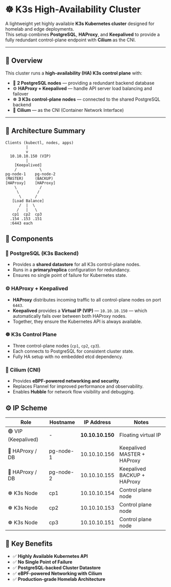# ☸️ K3s High-Availability Cluster

A lightweight yet highly available **K3s Kubernetes cluster** designed for homelab and edge deployments.  
This setup combines **PostgreSQL**, **HAProxy**, and **Keepalived** to provide a fully redundant control-plane endpoint with **Cilium** as the CNI.

---

## 🚀 Overview

This cluster runs a **high-availability (HA) K3s control plane** with:

- 🐘 **2 PostgreSQL nodes** — providing a redundant backend database  
- ⚙️ **HAProxy + Keepalived** — handle API server load balancing and failover  
- ☸️ **3 K3s control-plane nodes** — connected to the shared PostgreSQL backend  
- 🧬 **Cilium** — as the CNI (Container Network Interface)

---

## 🎯 Architecture Summary

```text
Clients (kubectl, nodes, apps)
         |
         v
  10.10.10.150 (VIP)
         |
    [Keepalived]
    /          \
pg-node-1    pg-node-2
(MASTER)     (BACKUP)
[HAProxy]    [HAProxy]
    \          /
     \        /
      \      /
   [Load Balance]
      /  |  \
     /   |   \
   cp1  cp2  cp3
  .154 .153 .151
  :6443 each
```

## 🧩 Components

### 🐘 PostgreSQL (K3s Backend)
- Provides a **shared datastore** for all K3s control-plane nodes.  
- Runs in a **primary/replica** configuration for redundancy.  
- Ensures no single point of failure for Kubernetes state.

### ⚙️ HAProxy + Keepalived
- **HAProxy** distributes incoming traffic to all control-plane nodes on port `6443`.  
- **Keepalived** provides a **Virtual IP (VIP)** — `10.10.10.150` — which automatically fails over between both HAProxy nodes.  
- Together, they ensure the Kubernetes API is always available.

### ☸️ K3s Control Plane
- Three control-plane nodes (`cp1`, `cp2`, `cp3`).  
- Each connects to PostgreSQL for consistent cluster state.  
- Fully HA setup with no embedded etcd dependency.

### 🧬 Cilium (CNI)
- Provides **eBPF-powered networking and security**.  
- Replaces Flannel for improved performance and observability.  
- Enables **Hubble** for network flow visibility and debugging.

## ⚙️ IP Scheme

| Role             | Hostname   | IP Address     | Notes                         |
|------------------|-------------|----------------|--------------------------------|
| 🟢 VIP (Keepalived) | -           | **10.10.10.150** | Floating virtual IP             |
| 🐘 HAProxy / DB     | pg-node-1   | 10.10.10.156   | Keepalived MASTER + HAProxy     |
| 🐘 HAProxy / DB     | pg-node-2   | 10.10.10.155   | Keepalived BACKUP + HAProxy     |
| ☸️ K3s Node         | cp1         | 10.10.10.154   | Control plane node              |
| ☸️ K3s Node         | cp2         | 10.10.10.153   | Control plane node              |
| ☸️ K3s Node         | cp3         | 10.10.10.151   | Control plane node              |



## 🧠 Key Benefits

- ✅ **Highly Available Kubernetes API**  
- ✅ **No Single Point of Failure**  
- ✅ **PostgreSQL-backed Cluster Datastore**  
- ✅ **eBPF-powered Networking with Cilium**  
- ✅ **Production-grade Homelab Architecture**

